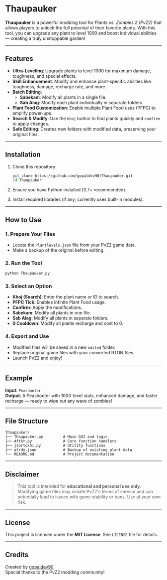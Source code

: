 # Thaupauker

**Thaupauker** is a powerful modding tool for *Plants vs. Zombies 2 (PvZ2)* that allows players to unlock the full potential of their favorite plants. With this tool, you can upgrade any plant to level 1000 and boost individual abilities — creating a truly unstoppable garden!

---

## Features

- **Ultra-Leveling**: Upgrade plants to level 1000 for maximum damage, toughness, and special effects.
- **Skill Enhancement**: Modify and enhance plant-specific abilities like toughness, damage, recharge rate, and more.
- **Batch Editing**:
  - **Sabekam**: Modify all plants in a single file.
  - **Sab Alag**: Modify each plant individually in separate folders.
- **Plant Food Customization**: Enable multiple Plant Food uses (PFPC) to amplify power-ups.
- **Search & Modify**: Use the `khoj` button to find plants quickly and `confirm` to apply changes.
- **Safe Editing**: Creates new folders with modified data, preserving your original files.

---

## Installation

1. Clone this repository:
   ```bash
   git clone https://github.com/gopaldev90/Thaupauker.git
   cd Thaupauker
   ```

2. Ensure you have Python installed (3.7+ recommended).

3. Install required libraries (if any; currently uses built-in modules).

---

## How to Use

### 1. Prepare Your Files
- Locate the `Plantlevels.json` file from your PvZ2 game data.
- Make a backup of the original before editing.

### 2. Run the Tool
```bash
python Thaupauker.py
```

### 3. Select an Option
- **Khoj (Search)**: Enter the plant name or ID to search.
- **PFPC Tick**: Enables infinite Plant Food usage.
- **Confirm**: Apply the modifications.
- **Sabekam**: Modify all plants in one file.
- **Sab Alag**: Modify all plants in separate folders.
- **0 Cooldown**: Modify all plants recharge and cost to 0.

### 4. Export and Use
- Modified files will be saved in a new `edited` folder.
- Replace original game files with your converted RTON files.
- Launch PvZ2 and enjoy!

---

## Example

**Input**: `Peashooter`  
**Output**: A Peashooter with 1000-level stats, enhanced damage, and faster recharge — ready to wipe out any wave of zombies!

---

## File Structure

```
Thaupauker/
├── Thaupauker.py         # Main GUI and logic
├── Aftkr.py              # Core function handlers
├── jsortokhi.py          # Utility functions
├── alrdy.json            # Backup of existing plant data
└── README.md             # Project documentation
```

---

## Disclaimer

> This tool is intended for **educational and personal use only**. Modifying game files may violate PvZ2's terms of service and can potentially lead to issues with game stability or bans. Use at your own risk.

---

## License

This project is licensed under the **MIT License**. See `LICENSE` file for details.

---

## Credits

Created by [gopaldev90](https://github.com/gopaldev90)  
Special thanks to the PvZ2 modding community!
